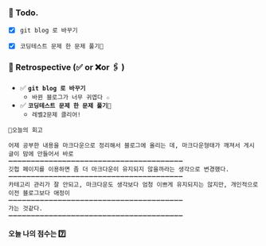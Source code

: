 ### 📌 Todo.

- [x] `git blog 로 바꾸기`

- [x] `코딩테스트 문제 한 문제 풀기🔐`

  


### 🧐 Retrospective (✅ or ❌or 🖇 ) 

- ✅  **`git blog 로 바꾸기`**
   - ` 바뀐 블로그가 너무 귀엽다 ☆ `
- ✅  **`코딩테스트 문제 한 문제 풀기🔐`**
   - `레벨2문제 클리어!`

```회고
💬오늘의 회고

어제 공부한 내용을 마크다운으로 정리해서 블로그에 올리는 데, 마크다운형태가 깨져서 게시글이 맘에 안들어서 바로 
➖➖➖➖➖➖➖➖➖➖➖➖➖➖➖➖➖➖➖➖➖➖➖➖➖➖➖➖➖➖➖➖➖➖➖➖➖➖➖
깃헙 페이지를 이용하면 좀 더 마크다운이 유지되지 않을까라는 생각으로 변경했다.
➖➖➖➖➖➖➖➖➖➖➖➖➖➖➖➖➖➖➖➖➖➖➖➖➖➖➖➖➖➖➖➖➖➖➖➖➖➖➖
카테고리 관리가 잘 안되고, 마크다운도 생각보다 엄청 이쁘게 유지되지는 않지만, 개인적으로 이전 블로그보다 애정이 
➖➖➖➖➖➖➖➖➖➖➖➖➖➖➖➖➖➖➖➖➖➖➖➖➖➖➖➖➖➖➖➖➖➖➖➖➖➖➖
가는 것같다.
➖➖➖➖➖➖➖➖➖➖➖➖➖➖➖➖➖➖➖➖➖➖➖➖➖➖➖➖➖➖➖➖➖➖➖➖➖➖➖
```

#### 오늘 나의 점수는  7️⃣


